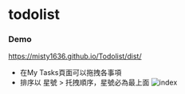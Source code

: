 # todolist
### Demo
https://misty1636.github.io/Todolist/dist/

+ 在My Tasks頁面可以拖拽各事項
+ 排序以 星號 > 托拽順序，星號必為最上面
![index](https://user-images.githubusercontent.com/47848363/58195169-f32ca100-7cf9-11e9-861e-1f38e34648ed.png)
